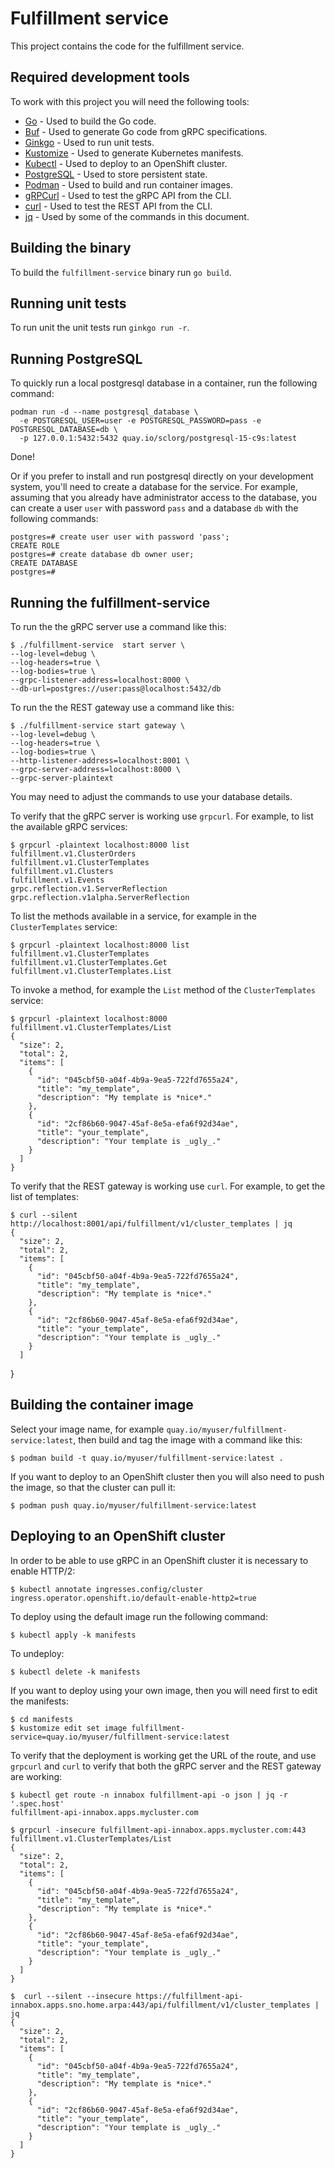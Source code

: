 # Fulfillment service

This project contains the code for the fulfillment service.

## Required development tools

To work with this project you will need the following tools:

- [Go](https://go.dev) - Used to build the Go code.
- [Buf](https://buf.build) - Used to generate Go code from gRPC specifications.
- [Ginkgo](https://onsi.github.io/ginkgo) - Used to run unit tests.
- [Kustomize](https://kustomize.io) - Used to generate Kubernetes manifests.
- [Kubectl](https://kubernetes.io/es/docs/reference/kubectl) - Used to deploy to an OpenShift cluster.
- [PostgreSQL](https://www.postgresql.org) - Used to store persistent state.
- [Podman](https://podman.io) - Used to build and run container images.
- [gRPCurl](https://github.com/fullstorydev/grpcurl) - Used to test the gRPC API from the CLI.
- [curl](https://curl.se) - Used to test the REST API from the CLI.
- [jq](https://jqlang.org) - Used by some of the commands in this document.

## Building the binary

To build the `fulfillment-service` binary run `go build`.

## Running unit tests

To run unit the unit tests run `ginkgo run -r`.

## Running PostgreSQL

To quickly run a local postgresql database in a container, run the following command:

```
podman run -d --name postgresql_database \
  -e POSTGRESQL_USER=user -e POSTGRESQL_PASSWORD=pass -e POSTGRESQL_DATABASE=db \
  -p 127.0.0.1:5432:5432 quay.io/sclorg/postgresql-15-c9s:latest
```

Done!

Or if you prefer to install and run postgresql directly on your development
system, you'll need to create a database for the service. For example, assuming
that you already have administrator access to the database, you can create a
user `user` with password `pass` and a database `db` with the following
commands:

    postgres=# create user user with password 'pass';
    CREATE ROLE
    postgres=# create database db owner user;
    CREATE DATABASE
    postgres=#

## Running the fulfillment-service

To run the the gRPC server use a command like this:

    $ ./fulfillment-service  start server \
    --log-level=debug \
    --log-headers=true \
    --log-bodies=true \
    --grpc-listener-address=localhost:8000 \
    --db-url=postgres://user:pass@localhost:5432/db

To run the the REST gateway use a command like this:

    $ ./fulfillment-service start gateway \
    --log-level=debug \
    --log-headers=true \
    --log-bodies=true \
    --http-listener-address=localhost:8001 \
    --grpc-server-address=localhost:8000 \
    --grpc-server-plaintext

You may need to adjust the commands to use your database details.

To verify that the gRPC server is working use `grpcurl`. For example, to list the available gRPC services:

    $ grpcurl -plaintext localhost:8000 list
    fulfillment.v1.ClusterOrders
    fulfillment.v1.ClusterTemplates
    fulfillment.v1.Clusters
    fulfillment.v1.Events
    grpc.reflection.v1.ServerReflection
    grpc.reflection.v1alpha.ServerReflection

To list the methods available in a service, for example in the `ClusterTemplates` service:

    $ grpcurl -plaintext localhost:8000 list fulfillment.v1.ClusterTemplates
    fulfillment.v1.ClusterTemplates.Get
    fulfillment.v1.ClusterTemplates.List

To invoke a method, for example the `List` method of the `ClusterTemplates` service:

    $ grpcurl -plaintext localhost:8000 fulfillment.v1.ClusterTemplates/List
    {
      "size": 2,
      "total": 2,
      "items": [
        {
          "id": "045cbf50-a04f-4b9a-9ea5-722fd7655a24",
          "title": "my_template",
          "description": "My template is *nice*."
        },
        {
          "id": "2cf86b60-9047-45af-8e5a-efa6f92d34ae",
          "title": "your_template",
          "description": "Your template is _ugly_."
        }
      ]
    }

To verify that the REST gateway is working use `curl`. For example, to get the list of templates:

    $ curl --silent http://localhost:8001/api/fulfillment/v1/cluster_templates | jq
    {
      "size": 2,
      "total": 2,
      "items": [
        {
          "id": "045cbf50-a04f-4b9a-9ea5-722fd7655a24",
          "title": "my_template",
          "description": "My template is *nice*."
        },
        {
          "id": "2cf86b60-9047-45af-8e5a-efa6f92d34ae",
          "title": "your_template",
          "description": "Your template is _ugly_."
        }
      ]
}

## Building the container image

Select your image name, for example `quay.io/myuser/fulfillment-service:latest`, then build and tag the image with a
command like this:

    $ podman build -t quay.io/myuser/fulfillment-service:latest .

If you want to deploy to an OpenShift cluster then you will also need to push the image, so that the cluster can pull
it:

    $ podman push quay.io/myuser/fulfillment-service:latest

## Deploying to an OpenShift cluster

In order to be able to use gRPC in an OpenShift cluster it is necessary to enable HTTP/2:

    $ kubectl annotate ingresses.config/cluster ingress.operator.openshift.io/default-enable-http2=true

To deploy using the default image run the following command:

    $ kubectl apply -k manifests

To undeploy:

    $ kubectl delete -k manifests

If you want to deploy using your own image, then you will need first to edit the manifests:

    $ cd manifests
    $ kustomize edit set image fulfillment-service=quay.io/myuser/fulfillment-service:latest

To verify that the deployment is working get the URL of the route, and use `grpcurl` and `curl` to verify that both the
gRPC server and the REST gateway are working:

    $ kubectl get route -n innabox fulfillment-api -o json | jq -r '.spec.host'
    fulfillment-api-innabox.apps.mycluster.com

    $ grpcurl -insecure fulfillment-api-innabox.apps.mycluster.com:443 fulfillment.v1.ClusterTemplates/List
    {
      "size": 2,
      "total": 2,
      "items": [
        {
          "id": "045cbf50-a04f-4b9a-9ea5-722fd7655a24",
          "title": "my_template",
          "description": "My template is *nice*."
        },
        {
          "id": "2cf86b60-9047-45af-8e5a-efa6f92d34ae",
          "title": "your_template",
          "description": "Your template is _ugly_."
        }
      ]
    }

    $  curl --silent --insecure https://fulfillment-api-innabox.apps.sno.home.arpa:443/api/fulfillment/v1/cluster_templates | jq
    {
      "size": 2,
      "total": 2,
      "items": [
        {
          "id": "045cbf50-a04f-4b9a-9ea5-722fd7655a24",
          "title": "my_template",
          "description": "My template is *nice*."
        },
        {
          "id": "2cf86b60-9047-45af-8e5a-efa6f92d34ae",
          "title": "your_template",
          "description": "Your template is _ugly_."
        }
      ]
    }
